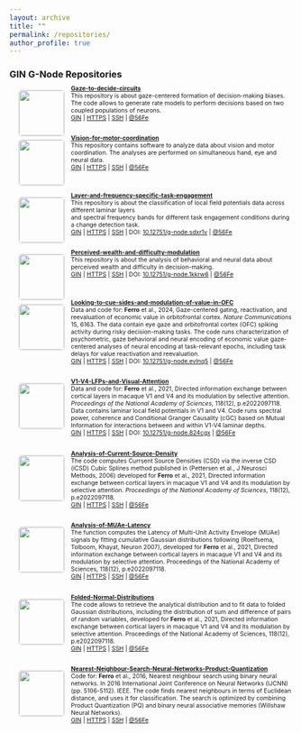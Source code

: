 ```yaml
---
layout: archive
title: ""
permalink: /repositories/
author_profile: true
---
```

 
<h3>GIN G-Node Repositories</h3>

<a target="_blank" href="https://gin.g-node.org/56Fe/Gaze-to-decision-circuitry"><img style="width:80px; float:left; margin-right: 2%; width: 80px; float: left; margin-left:3%; border: .15em solid #EEE; border-radius:.5em;" src="https://gin.g-node.org/repo-avatars/12269"> </a>
 <div style="margin-bottom:3em; margin-top:-8px; font-size:.75em"><a target="_blank" href="https://gin.g-node.org/56Fe/Gaze-to-decision-circuitry"><b style="font-size:1em">Gaze-to-decide-circuits</b> <br> </a>
  This repository is about gaze-centered formation of decision-making biases. The code allows to generate rate models to perform decisions based on two coupled populations of neurons. <br>
  <a target="_blank" href="https://gin.g-node.org/56Fe/Gaze-to-decision-circuitry">GIN</a> | <a target="_blank"  href="https://gin.g-node.org/56Fe/Gaze-to-decision-circuitry">HTTPS</a> | <a target="_blank" href="https://gin.g-node.org/56Fe/Gaze-to-decision-circuitry">SSH</a> <!--| DOI: <a target="_blank" href="https://doi.gin.g-node.org/10.12751/g-node.sdxr1v/">10.12751/g-node.sdxr1v</a> -->| <a target="_blank" href="https://gin.g-node.org/56Fe/">@56Fe</a>
 </div> 

 <a target="_blank" href="https://gin.g-node.org/56Fe/Vision-for-motor-coordination"><img style="width:80px; float:left; margin-right: 2%; width: 80px; float: left; margin-left:3%; border: .15em solid #EEE; border-radius:.5em;" src="https://gin.g-node.org/repo-avatars/12270"> </a>
 <div style="margin-bottom:3em; margin-top:-8px; font-size:.75em"><a target="_blank" href="https://gin.g-node.org/56Fe/Vision-for-motor-coordination"><b style="font-size:1em">Vision-for-motor-coordination</b> <br> </a>
  This repository contains software to analyze data about vision and motor coordination. The analyses are performed on simultaneous hand, eye and neural data. <br> 
   <a target="_blank" href="https://gin.g-node.org/56Fe/Vision-for-motor-coordination">GIN</a> | <a target="_blank"  href="https://gin.g-node.org/56Fe/Vision-for-motor-coordination">HTTPS</a> | <a target="_blank" href="https://gin.g-node.org/56Fe/Vision-for-motor-coordination">SSH</a> <!--| DOI: <a target="_blank" href="https://doi.gin.g-node.org/10.12751/g-node.sdxr1v/">10.12751/g-node.sdxr1v</a> -->| <a target="_blank" href="https://gin.g-node.org/56Fe/">@56Fe</a><br><br>
 </div> 

<a target="_blank" href="https://gin.g-node.org/56Fe/Layer-and-frequency-specific-task-engagement"><img style="width:80px; float:left; margin-right: 2%; width: 80px; float: left; margin-left:3%; border: .15em solid #EEE; border-radius:.5em;" src="https://gin.g-node.org/repo-avatars/10487"> </a>
 <div style="margin-bottom:3em; margin-top:-8px; font-size:.75em"><a target="_blank" href="https://gin.g-node.org/56Fe/Layer-and-frequency-specific-task-engagement"><b style="font-size:1em">Layer-and-frequency-specific-task-engagement</b> <br> </a>
  This repository is about the classification of local field potentials data across different laminar layers <br>and spectral frequency bands for different task engagement conditions during a change detection task. <br>
  <a target="_blank" href="https://gin.g-node.org/56Fe/Layer-and-frequency-specific-task-engagement">GIN</a> | <a target="_blank"  href="https://gin.g-node.org/56Fe/Layer-and-frequency-specific-task-engagement">HTTPS</a> | <a target="_blank" href="https://gin.g-node.org/56Fe/Layer-and-frequency-specific-task-engagement">SSH</a> | DOI: <a target="_blank" href="https://doi.gin.g-node.org/10.12751/g-node.sdxr1v/">10.12751/g-node.sdxr1v</a> | <a target="_blank" href="https://gin.g-node.org/56Fe/">@56Fe</a><br>
 </div> 

<a target="_blank" href="https://gin.g-node.org/56Fe/Perceived-wealth-and-difficulty-modulation"><img style="width:80px; float:left; margin-right: 2%; width: 80px; float: left; margin-left:3%; border: .15em solid #EEE; border-radius:.5em;" src="https://gin.g-node.org/repo-avatars/11343"> </a>
 <div style="margin-bottom:3em; margin-top:-8px; font-size:.75em"><a target="_blank" href="https://gin.g-node.org/56Fe/Perceived-wealth-and-difficulty-modulation"><b style="font-size:1em">Perceived-wealth-and-difficulty-modulation</b> <br> </a>
  This repository is about the analysis of behavioral and neural data about perceived wealth and difficulty in decision-making. <br>
  <a target="_blank" href="https://gin.g-node.org/56Fe/Perceived-wealth-and-difficulty-modulation">GIN</a> | <a target="_blank" href="https://gin.g-node.org/56Fe/Perceived-wealth-and-difficulty-modulation">HTTPS</a> | <a target="_blank" href="https://gin.g-node.org/56Fe/Perceived-wealth-and-difficulty-modulation">SSH</a> | DOI: <a target="_blank" href="https://doi.org/10.12751/g-node.1kkrw6">10.12751/g-node.1kkrw6</a> | <a target="_blank" href="https://gin.g-node.org/56Fe/">@56Fe</a> <br><br>
 </div> 

<a target="_blank" href="https://gin.g-node.org/56Fe/Looking-to-cue-sides-and-modulation-of-value-in-OFC"><img style="width:80px; float:left; margin-bottom:20px; margin-right: 2%; width: 80px; float: left; margin-left:3%; border: .15em solid #EEE; border-radius:.5em;" src="https://gin.g-node.org/repo-avatars/9295"> </a>
 <div style="margin-bottom:3em; margin-top:-8px; font-size:.75em"><a target="_blank" href="https://gin.g-node.org/56Fe/Looking-to-cue-sides-and-modulation-of-value-in-OFC"><b style="font-size:1em">Looking-to-cue-sides-and-modulation-of-value-in-OFC</b> <br> </a>
  Data and code for: <b>Ferro</b> et al., 2024, Gaze-centered gating, reactivation, and reevaluation of economic value in orbitofrontal cortex. <i>Nature Communications</i> 15, 6163. The data contain eye gaze and orbitofrontal cortex (OFC) spiking activity during risky decision-making tasks. The code runs characterization of psychometric, gaze behavioral and neural encoding of economic value gaze-centered analyses of neural encoding at task-relevant epochs, including task delays for value reactivation and reevaluation. <br>
  <a target="_blank" href="https://gin.g-node.org/56Fe/Looking-to-cue-sides-and-modulation-of-value-in-OFC">GIN</a> | <a target="_blank" href="https://gin.g-node.org/56Fe/Looking-to-cue-sides-and-modulation-of-value-in-OFC">HTTPS</a> | <a target="_blank" href="https://gin.g-node.org/56Fe/Looking-to-cue-sides-and-modulation-of-value-in-OFC">SSH</a> | DOI: <a target="_blank" href="https://doi.org/10.12751/g-node.evlnq5">10.12751/g-node.evlnq5</a> | <a target="_blank" href="https://gin.g-node.org/56Fe/">@56Fe</a>
 </div> 

<a target="_blank" href="https://gin.g-node.org/56Fe/V1-V4-LFPs-and-Visual-Attention"><img style="width:80px; float:left; margin-bottom:20px; margin-right: 2%; width: 80px; float: left; margin-left:3%; border: .15em solid #EEE; border-radius:.5em;" src="https://gin.g-node.org/repo-avatars/2351"> </a>
 <div style="margin-bottom:3em; margin-top:-8px; font-size:.75em"><a target="_blank" href="https://gin.g-node.org/56Fe/V1-V4-LFPs-and-Visual-Attention"><b style="font-size:1em">V1-V4-LFPs-and-Visual-Attention</b> <br> </a>
  Data and code for: <b>Ferro</b> et al., 2021, Directed information exchange between cortical layers in macaque V1 and V4 and its modulation by selective attention. <i>Proceedings of the National Academy of Sciences</i>, 118(12), p.e2022097118. Data contains laminar local field potentials in V1 and V4. Code runs spectral power, coherence and Conditional Granger Causality (cGC) based on Mutual Information for interactions between and within V1-V4 laminar depths.  <br>
  <a target="_blank" href="https://gin.g-node.org/56Fe/V1-V4-LFPs-and-Visual-Attention">GIN</a> | <a target="_blank" href="https://gin.g-node.org/56Fe/V1-V4-LFPs-and-Visual-Attention">HTTPS</a> | <a target="_blank" href="https://gin.g-node.org/56Fe/V1-V4-LFPs-and-Visual-Attention">SSH</a> | DOI: <a target="_blank" href="https://doi.gin.g-node.org/10.12751/g-node.824cgx/">10.12751/g-node.824cgx</a> | <a target="_blank" href="https://gin.g-node.org/56Fe/">@56Fe</a>
 </div> 

<a target="_blank" href="https://gin.g-node.org/56Fe/Analysis-of-Current-Source-Density"><img style="width:80px; float:left; margin-right: 2%; width: 80px; float: left; margin-left:3%; border: .15em solid #EEE; border-radius:.5em;" src="https://gin.g-node.org/repo-avatars/3915"> </a>
 <div style="margin-bottom:3em; margin-top:-8px; font-size:.75em"><a target="_blank" href="https://gin.g-node.org/56Fe/Analysis-of-Current-Source-Density"><b style="font-size:1em">Analysis-of-Current-Source-Density</b> <br> </a>
  The code computes Currsent Source Densities (CSD) via the inverse CSD (iCSD) Cubic Splines method published in (Pettersen et al., J Neurosci Methods, 2006) developed for <b>Ferro</b> et al., 2021, Directed information exchange between cortical layers in macaque V1 and V4 and its modulation by selective attention. <i>Proceedings of the National Academy of Sciences</i>, 118(12), p.e2022097118.<br>
  <a target="_blank" href="https://gin.g-node.org/56Fe/Analysis-of-Current-Source-Density">GIN</a> | <a target="_blank" href="https://gin.g-node.org/56Fe/Analysis-of-Current-Source-Density">HTTPS</a> | <a target="_blank" href="https://gin.g-node.org/56Fe/Analysis-of-Current-Source-Density">SSH</a> | <a target="_blank" href="https://gin.g-node.org/56Fe/">@56Fe</a>
 </div> 

<a target="_blank" href="https://gin.g-node.org/56Fe/Analysis-of-MUAe-Latency"><img style="width:80px; float:left; margin-right: 2%; width: 80px; float: left; margin-left:3%; border: .15em solid #EEE; border-radius:.5em;" src="https://gin.g-node.org/repo-avatars/3914"> </a>
 <div style="margin-bottom:3em; margin-top:-8px; font-size:.75em"><a target="_blank" href="https://gin.g-node.org/56Fe/Analysis-of-MUAe-Latency"><b style="font-size:1em">Analysis-of-MUAe-Latency</b> <br> </a>
  The function computes the Latency of Multi-Unit Activity Envelope (MUAe) signals by fitting cumulative Gaussian distributions following (Roelfsema, Tolboom, Khayat, Neuron 2007), developed for <b>Ferro</b> et al., 2021, Directed information exchange between cortical layers in macaque V1 and V4 and its modulation by selective attention. Proceedings of the National Academy of Sciences, 118(12), p.e2022097118.<br>
  <a target="_blank" href="https://gin.g-node.org/56Fe/Analysis-of-MUAe-Latency">GIN</a> | <a target="_blank" href="https://gin.g-node.org/56Fe/Analysis-of-MUAe-Latency">HTTPS</a> | <a target="_blank" href="https://gin.g-node.org/56Fe/Analysis-of-MUAe-Latency">SSH</a> | <a target="_blank" href="https://gin.g-node.org/56Fe/">@56Fe</a>
 </div> 

<a target="_blank" href="https://gin.g-node.org/56Fe/Folded-Normal-Distributions"><img style="width:80px; float:left; margin-right: 2%; width: 80px; float: left; margin-left:3%; border: .15em solid #EEE; border-radius:.5em;" src="https://gin.g-node.org/repo-avatars/3925"> </a>
 <div style="margin-bottom:3em; margin-top:-8px; font-size:.75em"><a target="_blank" href="https://gin.g-node.org/56Fe/Folded-Normal-Distributions"><b style="font-size:1em">Folded-Normal-Distributions</b> <br> </a>
  The code allows to retrieve the analytical distribution and to fit data to folded Gaussian distributions, including the distribution of sum and difference of pairs of random variables, developed for <b>Ferro</b> et al., 2021, Directed information exchange between cortical layers in macaque V1 and V4 and its modulation by selective attention. Proceedings of the National Academy of Sciences, 118(12), p.e2022097118.<br>
  <a target="_blank" href="https://gin.g-node.org/56Fe/Folded-Normal-Distributions">GIN</a> | <a target="_blank" href="https://gin.g-node.org/56Fe/Folded-Normal-Distributions">HTTPS</a> | <a target="_blank" href="https://gin.g-node.org/56Fe/Folded-Normal-Distributions">SSH</a> | <a target="_blank" href="https://gin.g-node.org/56Fe/">@56Fe</a>
 </div> 


<a target="_blank" href="https://gin.g-node.org/56Fe/Nearest-Neighbour-Search-Neural-Networks-Product-Quantization"><img style="width:80px; float:left; margin-right: 2%; width: 80px; float: left; margin-left:3%; border: .15em solid #EEE; border-radius:.5em;" src="https://gin.g-node.org/repo-avatars/10491"> </a>
 <div style="margin-bottom:3em; margin-top:-8px; font-size:.75em"><a target="_blank" href="https://gin.g-node.org/56Fe/Nearest-Neighbour-Search-Neural-Networks-Product-Quantization"><b style="font-size:1em">Nearest-Neighbour-Search-Neural-Networks-Product-Quantization</b> <br> </a>
  Code for: <b>Ferro</b> et al., 2016, Nearest neighbour search using binary neural networks. In 2016 International Joint Conference on Neural Networks (IJCNN) (pp. 5106-5112). IEEE. The code finds nearest neighbours in terms of Euclidean distance, and uses it for classification. The search is optimized by combining Product Quantization (PQ) and binary neural associative memories (Willshaw Neural Networks).  <br>
  <a target="_blank" href="https://gin.g-node.org/56Fe/Nearest-Neighbour-Search-Neural-Networks-Product-Quantization">GIN</a> | <a target="_blank" href="https://gin.g-node.org/56Fe/Nearest-Neighbour-Search-Neural-Networks-Product-Quantization">HTTPS</a> | <a target="_blank" href="https://gin.g-node.org/56Fe/Nearest-Neighbour-Search-Neural-Networks-Product-Quantization">SSH</a> | <a target="_blank" href="https://gin.g-node.org/56Fe/">@56Fe</a>
 </div> 
